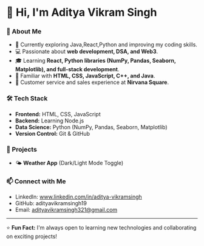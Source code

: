 # 👋 Hi, I'm Aditya Vikram Singh 

### 🚀 About Me  
- 🌱 Currently exploring Java,React,Python and improving my coding skills.  
- 💻 Passionate about **web development, DSA, and Web3**.  
- 🎓 Learning **React, Python libraries (NumPy, Pandas, Seaborn, Matplotlib), and full-stack development**.  
- 🔧 Familiar with **HTML, CSS, JavaScript, C++, and Java**.  
- 🌟 Customer service and sales experience at **Nirvana Square**. 

### 🛠 Tech Stack  
- **Frontend:** HTML, CSS, JavaScript  
- **Backend:** Learning Node.js
- **Data Science:** Python (NumPy, Pandas, Seaborn, Matplotlib)  
- **Version Control:** Git & GitHub  

### 📌 Projects  
- 🌤 **Weather App** (Dark/Light Mode Toggle)  

### 📫 Connect with Me  
- LinkedIn: www.linkedin.com/in/aditya-vikramsingh  
- GitHub: adityavikramsingh19
- Email: adityavikramsingh321@gmail.com

---

⭐️ **Fun Fact:** I'm always open to learning new technologies and collaborating on exciting projects!  
